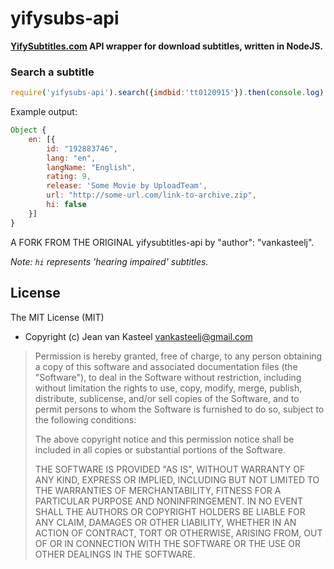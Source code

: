 # yifysubs-api
**[YifySubtitles.com](http://www.yifysubtitles.com) API wrapper for download subtitles, written in NodeJS.**

### Search a subtitle

```js
require('yifysubs-api').search({imdbid:'tt0120915'}).then(console.log)
```

Example output:
```javascript
Object {
    en: [{
        id: "192883746",
        lang: "en",
        langName: "English",
        rating: 9,
        release: 'Some Movie by UploadTeam',
        url: "http://some-url.com/link-to-archive.zip",
        hi: false
    }]
}
```
A FORK FROM THE ORIGINAL yifysubtitles-api by     "author": "vankasteelj".

*Note: `hi` represents 'hearing impaired' subtitles.*

## License
The MIT License (MIT)
- Copyright (c) Jean van Kasteel <vankasteelj@gmail.com>

>Permission is hereby granted, free of charge, to any person obtaining a copy of this software and associated documentation files (the "Software"), to deal in the Software without restriction, including without limitation the rights to use, copy, modify, merge, publish, distribute, sublicense, and/or sell copies of the Software, and to permit persons to whom the Software is furnished to do so, subject to the following conditions:
>
>The above copyright notice and this permission notice shall be included in all copies or substantial portions of the Software.
>
>THE SOFTWARE IS PROVIDED "AS IS", WITHOUT WARRANTY OF ANY KIND, EXPRESS OR IMPLIED, INCLUDING BUT NOT LIMITED TO THE WARRANTIES OF MERCHANTABILITY, FITNESS FOR A PARTICULAR PURPOSE AND NONINFRINGEMENT. IN NO EVENT SHALL THE AUTHORS OR COPYRIGHT HOLDERS BE LIABLE FOR ANY CLAIM, DAMAGES OR OTHER LIABILITY, WHETHER IN AN ACTION OF CONTRACT, TORT OR OTHERWISE, ARISING FROM, OUT OF OR IN CONNECTION WITH THE SOFTWARE OR THE USE OR OTHER DEALINGS IN THE SOFTWARE.

